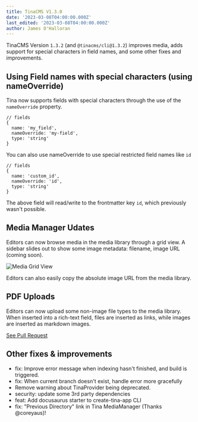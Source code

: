 ```yaml
---
title: TinaCMS V1.3.0
date: '2023-03-08T04:00:00.000Z'
last_edited: '2023-03-08T04:00:00.000Z'
author: James O'Halloran
---
```


TinaCMS Version `1.3.2` (and `@tinacms/cli@1.3.2`) improves media, adds support for special characters in field names, and some other fixes and improvements.

## Using Field names with special characters (using nameOverride)

Tina now supports fields with special characters through the use of the `nameOverride` property.

```
// fields
{
  name: 'my_field',
  nameOverride: 'my-field',
  type: 'string'
}
```

You can also use nameOverride to use special restricted field names like `id`

```
// fields
{
  name: 'custom_id',
  nameOverride: 'id',
  type: 'string'
}
```

The above field will read/write to the frontmatter key `id`, which previously wasn't possible.

## Media Manager Udates

Editors can now browse media in the media library through a grid view. A sidebar slides out to show some image metadata: filename, image URL (coming soon).

![Media Grid View](https://user-images.githubusercontent.com/5075484/222774276-a1cf302d-ef7d-4816-9e68-e9cdfa6f9ebc.png 'Media Grid View')

Editors can also easily copy the absolute image URL from the media library.

## PDF Uploads

Editors can now upload some non-image file types to the media library. When inserted into a rich-text field, files are inserted as links, while images are inserted as markdown images.

[See Pull Request](https://github.com/tinacms/tinacms/pull/3655)

## Other fixes & improvements

- fix: Improve error message when indexing hasn't finished, and build is triggered.
- fix: When current branch doesn't exist, handle error more gracefully
- Remove warning about TinaProvider being deprecated.
- security: update some 3rd party dependencies
- feat: Add docusaurus starter to create-tina-app CLI
- fix: "Previous Directory" link in Tina MediaManager (Thanks @coreyaus)!
